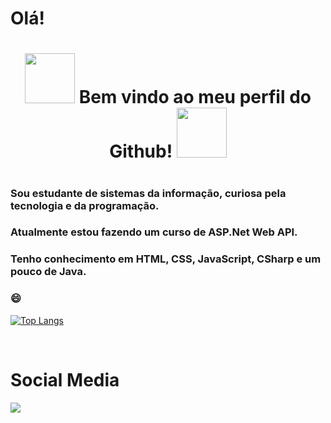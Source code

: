 # Olá!
<div> 
  <h1 align="center">
    <img src="https://media.giphy.com/media/jd6TVgsph6w7e/giphy.gif" width="80" height="80">
    Bem vindo ao meu perfil do Github! 
  <img src="https://media.giphy.com/media/6fScAIQR0P0xW/giphy.gif" width="80" height="80">
    
  
   <h1>
</div>

### Sou estudante de sistemas da informação, curiosa pela tecnologia e da programação. 

### Atualmente estou fazendo um curso de ASP.Net Web API.
### Tenho conhecimento em HTML, CSS, JavaScript, CSharp e um pouco de Java.
    

### 😄

  
  [![Top Langs](https://github-readme-stats.vercel.app/api/top-langs/?username=Viviane-Silva&layout=compact)](https://github.com/anuraghazra/github-readme-stats)

  
</br>

  <h1>Social Media</h1>
  <a href="https://www.linkedin.com/in/viviane-leite-da-silva-73348b67/"  target="_blank"><img src="https://img.shields.io/badge/-LinkedIn-%230077B5?style=for-the-badge&logo=linkedin&logoColor=white"></a>
